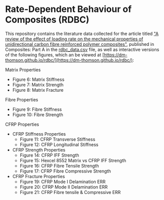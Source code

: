 # Rate-Dependent Behaviour of Composites (RDBC)
This repository contains the literature data collected for the article titled ["A review of the effect of loading rate on the mechanical properties of unidirectional carbon fibre reinforced polymer composites"](https://doi.org/10.1016/j.compositesa.2025.108773), published in Composites: Part A in the [rdbc_data.csv](https://github.com/dm-thomson/rdbc/blob/main/rdbc_data.csv) file, as well as interactive versions of the following figures, which an be viewed at [https://dm-thomson.github.io/rdbc/](https://dm-thomson.github.io/rdbc/):

Matrix Properties
* Figure 6: Matrix Stiffness
* Figure 7: Matrix Strength
* Figure 8: Matrix Fracture

Fibre Properties
* Figure 9: Fibre Stiffness
* Figure 10: Fibre Strength

CFRP Properties
* CFRP Stiffness Properties
  * Figure 11: CFRP Transverse Stiffness
  * Figure 12: CFRP Longitudinal Stiffness
* CFRP Strength Properties
  * Figure 14: CFRP IFF Strength
  * Figure 15: Hexcel 8552 Matrix vs CFRP IFF Strength
  * Figure 16: CFRP Fibre Tensile Strength
  * Figure 17: CFRP Fibre Compressive Strength
* CFRP Fracture Properties
  * Figure 19: CFRP Mode I Delamination ERR
  * Figure 20: CFRP Mode II Delamination ERR
  * Figure 21: CFRP Fibre tensile & Compressive ERR

